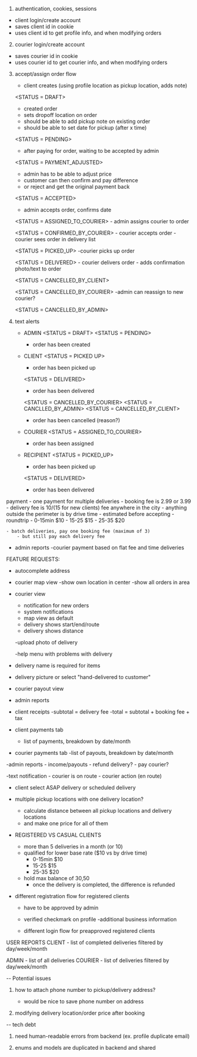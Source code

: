 1. authentication, cookies, sessions
 - client login/create account
 - saves client id in cookie
 - uses client id to get profile info, and when modifying orders

 2. courier login/create account
 - saves courier id in cookie
 - uses courier id to get courier info, and when modifying orders


3. accept/assign order flow
    
    - client creates (using profile location as pickup location, adds note)
    
    <STATUS = DRAFT>
    - created order
    - sets dropoff location on order
    - should be able to add pickup note on existing order
    - should be able to set date for pickup (after x time)

    <STATUS = PENDING>
    - after paying for order, waiting to be accepted by admin

    <STATUS = PAYMENT_ADJUSTED>
    - admin has to be able to adjust price
    - customer can then confirm and pay difference
    - or reject and get the original payment back

    <STATUS = ACCEPTED>
    - admin accepts order, confirms date

    <STATUS = ASSIGNED_TO_COURIER>
        - admin assigns courier to order

    <STATUS = CONFIRMED_BY_COURIER>
        - courier accepts order
        - courier sees order in delivery list

    <STATUS = PICKED_UP>
        -courier picks up order

    <STATUS = DELIVERED>
        - courier delivers order
        - adds confirmation photo/text to order

    <STATUS = CANCELLED_BY_CLIENT>

    <STATUS = CANCELLED_BY_COURIER>
        -admin can reassign to new courier?

    <STATUS = CANCELLED_BY_ADMIN>


2. text alerts
    - ADMIN
        <STATUS = DRAFT>
        <STATUS = PENDING>
        - order has been created
        
    - CLIENT
        <STATUS = PICKED UP>
        - order has been picked up

        <STATUS = DELIVERED>
        - order has been delivered

        <STATUS = CANCELLED_BY_COURIER>
        <STATUS = CANCLLED_BY_ADMIN>
        <STATUS = CANCELLED_BY_CLIENT>
        - order has been cancelled (reason?)

    - COURIER
        <STATUS = ASSIGNED_TO_COURIER>
        - order has been assigned

    - RECIPIENT
        <STATUS = PICKED_UP>
        - order has been picked up
        
        <STATUS = DELIVERED>
        - order has been delivered

payment
    - one payment for multiple deliveries
    - booking fee is 2.99 or 3.99
    - delivery fee is $10 / ($15 for new clients) fee anywhere in the city
    - anything outside the perimeter is by drive time
        - estimated before accepting
        - roundtrip
        - 0-15min $10
        - 15-25   $15
        - 25-35   $20

    - batch deliveries, pay one booking fee (maximum of 3)
        - but still pay each delivery fee

- admin reports
    -courier payment based on flat fee and time deliveries


FEATURE REQUESTS:
- autocomplete address
- courier map view
    -show own location in center
    -show all orders in area

- courier view
    - notification for new orders
    - system notifications
    - map view as default
    - delivery shows start/end/route
    - delivery shows distance

    -upload photo of delivery

    -help menu with problems with delivery


- delivery name is required for items
- delivery picture or select "hand-delivered to customer"
- courier payout view
- admin reports

- client receipts
    -subtotal = delivery fee
    -total = subtotal + booking fee + tax

- client payments tab
    - list of payments, breakdown by date/month

- courier payments tab
    -list of payouts, breakdown by date/month

-admin reports
    - income/payouts
    - refund delivery?
    - pay courier?

-text notification
    - courier is on route
    - courier action (en route)

- client select ASAP delivery or scheduled delivery

- multiple pickup locations with one delivery location?
    - calculate distance between all pickup locations and delivery locations
    - and make one price for all of them

- REGISTERED VS CASUAL CLIENTS
    - more than 5 deliveries in a month (or 10)
    - qualified for lower base rate ($10 vs by drive time)
        - 0-15min $10
        - 15-25   $15
        - 25-35   $20
    - hold max balance of $30,$50   
      - once the delivery is completed, the difference is refunded

- different registration flow for registered clients
    - have to be approved by admin
    - verified checkmark on profile
        -additional business information
    
    - different login flow for preapproved registered clients





USER REPORTS
CLIENT
    - list of completed deliveries filtered by day/week/month


ADMIN
    - list of all deliveries
COURIER
    - list of deliveries filtered by day/week/month
    


-- Potential issues


1. how to attach phone number to pickup/delivery address?
    - would be nice to save phone number on address

2. modifying delivery location/order price after booking

-- tech debt

1. need human-readable errors from backend (ex. profile duplicate email)

2. enums and models are duplicated in backend and shared

